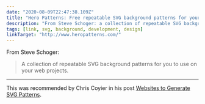 ```yaml
---
date: "2020-08-09T22:47:38.109Z"
title: "Hero Patterns: Free repeatable SVG background patterns for your web projects"
description: "From Steve Schoger: a collection of repeatable SVG background patterns for you to use on your web projects."
tags: [link, svg, background, development, design]
linkTarget: "http://www.heropatterns.com/"
---
```

From Steve Schoger:

> A collection of repeatable SVG background patterns for you to use on your web projects.
---

This was recommended by Chris Coyier in his post [Websites to Generate SVG Patterns](https://css-tricks.com/websites-generate-svg-patterns/).
